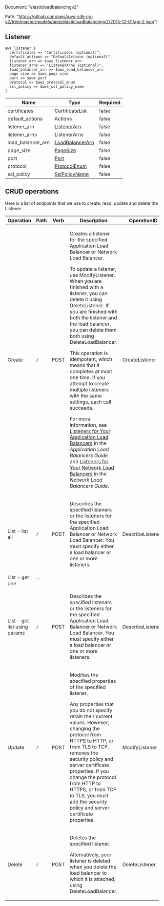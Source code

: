 Document: "elasticloadbalancingv2"


Path: "https://github.com/aws/aws-sdk-go-v2/tree/master/models/apis/elasticloadbalancingv2/2015-12-01/api-2.json")

## Listener



```puppet
aws_listener {
  certificates => "Certificates (optional)",
  default_actions => "DefaultActions (optional)",
  listener_arn => $aws_listener_arn
  listener_arns => "ListenerArns (optional)",
  load_balancer_arn => $aws_load_balancer_arn
  page_size => $aws_page_size
  port => $aws_port
  protocol => $aws_protocol_enum
  ssl_policy => $aws_ssl_policy_name
}
```

| Name        | Type           | Required       |
| ------------- | ------------- | ------------- |
|certificates | CertificateList | false |
|default_actions | Actions | false |
|listener_arn | [ListenerArn](https://docs.aws.amazon.com/sdk-for-ruby/v3/api/) | false |
|listener_arns | ListenerArns | false |
|load_balancer_arn | [LoadBalancerArn](https://docs.aws.amazon.com/sdk-for-ruby/v3/api/) | false |
|page_size | [PageSize](https://docs.aws.amazon.com/sdk-for-ruby/v3/api/) | false |
|port | [Port](https://docs.aws.amazon.com/sdk-for-ruby/v3/api/) | false |
|protocol | [ProtocolEnum](https://docs.aws.amazon.com/sdk-for-ruby/v3/api/) | false |
|ssl_policy | [SslPolicyName](https://docs.aws.amazon.com/sdk-for-ruby/v3/api/) | false |



## CRUD operations

Here is a list of endpoints that we use to create, read, update and delete the Listener

| Operation | Path | Verb | Description | OperationID |
| ------------- | ------------- | ------------- | ------------- | ------------- |
|Create|`/`|POST|<p>Creates a listener for the specified Application Load Balancer or Network Load Balancer.</p> <p>To update a listener, use <a>ModifyListener</a>. When you are finished with a listener, you can delete it using <a>DeleteListener</a>. If you are finished with both the listener and the load balancer, you can delete them both using <a>DeleteLoadBalancer</a>.</p> <p>This operation is idempotent, which means that it completes at most one time. If you attempt to create multiple listeners with the same settings, each call succeeds.</p> <p>For more information, see <a href="https://docs.aws.amazon.com/elasticloadbalancing/latest/application/load-balancer-listeners.html">Listeners for Your Application Load Balancers</a> in the <i>Application Load Balancers Guide</i> and <a href="https://docs.aws.amazon.com/elasticloadbalancing/latest/network/load-balancer-listeners.html">Listeners for Your Network Load Balancers</a> in the <i>Network Load Balancers Guide</i>.</p>|CreateListener|
|List - list all|`/`|POST|<p>Describes the specified listeners or the listeners for the specified Application Load Balancer or Network Load Balancer. You must specify either a load balancer or one or more listeners.</p>|DescribeListeners|
|List - get one|``||||
|List - get list using params|`/`|POST|<p>Describes the specified listeners or the listeners for the specified Application Load Balancer or Network Load Balancer. You must specify either a load balancer or one or more listeners.</p>|DescribeListeners|
|Update|`/`|POST|<p>Modifies the specified properties of the specified listener.</p> <p>Any properties that you do not specify retain their current values. However, changing the protocol from HTTPS to HTTP, or from TLS to TCP, removes the security policy and server certificate properties. If you change the protocol from HTTP to HTTPS, or from TCP to TLS, you must add the security policy and server certificate properties.</p>|ModifyListener|
|Delete|`/`|POST|<p>Deletes the specified listener.</p> <p>Alternatively, your listener is deleted when you delete the load balancer to which it is attached, using <a>DeleteLoadBalancer</a>.</p>|DeleteListener|
